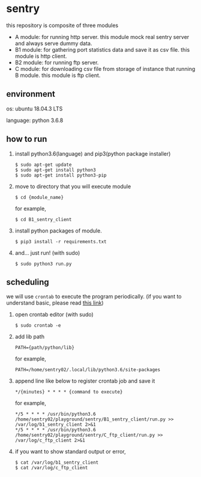 # sentry
this repository is composite of three modules

- A module: for running http server. this module mock real sentry server and always serve dummy data.
- B1 module: for gathering port statistics data and save it as csv file. this module is http client.
- B2 module: for running ftp server.
- C module: for downloading csv file from storage of instance that running B module. this module is ftp client.


## environment
os: ubuntu 18.04.3 LTS

language: python 3.6.8

## how to run
1. install python3.6(language) and pip3(python package installer)
    ```
    $ sudo apt-get update
    $ sudo apt-get install python3
    $ sudo apt-get install python3-pip
    ```

2. move to directory that you will execute module
    ```
    $ cd {module_name}
    ```
    for example,
    ```
    $ cd B1_sentry_client
    ```

3. install python packages of module.
    ```
    $ pip3 install -r requirements.txt
    ```

4. and... just run! (with sudo)
    ```
    $ sudo python3 run.py
    ```

## scheduling
we will use `crontab` to execute the program periodically. 
(if you want to understand basic, please read [this link](https://jdm.kr/blog/2))

1. open crontab editor (with sudo)
    ```
    $ sudo crontab -e
    ```
2. add lib path
    ```
    PATH={path/python/lib}
    ```
    for example,
    ```
    PATH=/home/sentry02/.local/lib/python3.6/site-packages
    ```
3. append line like below to register crontab job and save it
    ```
    */{minutes} * * * * {command to execute}
    ```
    for example,
    ```
    */5 * * * * /usr/bin/python3.6 /home/sentry02/playground/sentry/B1_sentry_client/run.py >> /var/log/b1_sentry_client 2>&1
    */5 * * * * /usr/bin/python3.6 /home/sentry02/playground/sentry/C_ftp_client/run.py >> /var/log/c_ftp_client 2>&1
    ```
4. if you want to show standard output or error, 
    ```
    $ cat /var/log/b1_sentry_client
    $ cat /var/log/c_ftp_client
    ```